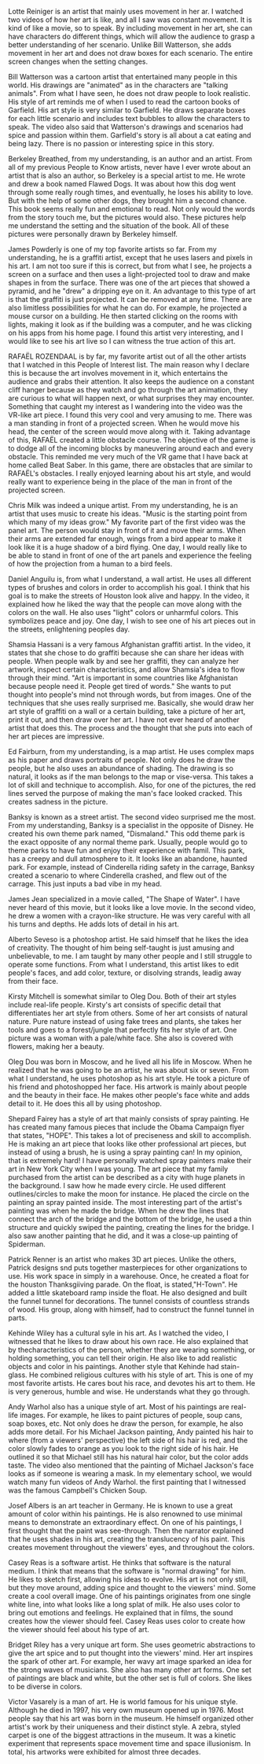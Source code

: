 Lotte Reiniger is an artist that mainly uses movement in her ar. I watched two videos of how her art is like, and all I saw was constant movement. It is kind of like a movie, so to speak. By including movement in her art, she can have characters do different things, which will allow the audience to grasp a better understanding of her scenario. Unlike Bill Watterson, she adds movement in her art and does not draw boxes for each scenario. The entire screen changes when the setting changes. 

Bill Watterson was a cartoon artist that entertained many people in this world. His drawings are "animated" as in the characters are "talking animals". From what I have seen, he does not draw people to look realistic. His style of art reminds me of when I used to read the cartoon books of Garfield. His art style is very similar to Garfield. He draws separate boxes for each little scenario and includes text bubbles to allow the characters to speak. The video also said that Watterson's drawings and scenarios had spice and passion within them. Garfield's story is all about a cat eating and being lazy. There is no passion or interesting spice in this story. 

Berkeley Breathed, from my understanding, is an author and an artist. From all of my previous People to Know artists, never have I ever wrote about an artist that is also an author, so Berkeley is a special artist to me. He wrote and drew a book named Flawed Dogs. It was about how this dog went through some really rough times, and eventually, he loses his ability to love. But with the help of some other dogs, they brought him a second chance. This book seems really fun and emotional to read. Not only would the words from the story touch me, but the pictures would also. These pictures help me understand the setting and the situation of the book. All of these pictures were personally drawn by Berkeley himself. 

James Powderly is one of my top favorite artists so far. From my understanding, he is a graffiti artist, except that he uses lasers and pixels in his art. I am not too sure if this is correct, but from what I see, he projects a screen on a surface and then uses a light-projected tool to draw and make shapes in from the surface. There was one of the art pieces that showed a pyramid, and he "drew" a dripping eye on it. An advantage to this type of art is that the graffiti is just projected. It can be removed at any time. There are also limitless possibilities for what he can do. For example, he projected a mouse cursor on a building. He then started clicking on the rooms with lights, making it look as if the building was a computer, and he was clicking on his apps from his home page. I found this artist very interesting, and I would like to see his art live so I can witness the true action of this art. 

RAFAËL ROZENDAAL is by far, my favorite artist out of all the other artists that I watched in this People of Interest list. The main reason why I declare this is because the art involves movement in it, which entertains the audience and grabs their attention. It also keeps the audience on a constant cliff hanger because as they watch and go through the art animation, they are curious to what will happen next, or what surprises they may encounter. Something that caught my interest as I wandering into the video was the VR-like art piece. I found this very cool and very amusing to me. There was a man standing in front of a projected screen. When he would move his head, the center of the screen would move along with it. Taking advantage of this, RAFAËL created a little obstacle course. The objective of the game is to dodge all of the incoming blocks by maneuvering around each and every obstacle. This reminded me very much of the VR game that I have back at home called Beat Saber. In this game, there are obstacles that are similar to RAFAËL's obstacles. I really enjoyed learning about his art style, and would really want to experience being in the place of the man in front of the projected screen.

Chris Milk was indeed a unique artist. From my understanding, he is an artist that uses music to create his ideas. "Music is the starting point from which many of my ideas grow." My favorite part of the first video was the panel art. The person would stay in front of it and move their arms. When their arms are extended far enough, wings from a bird appear to make it look like it is a huge shadow of a bird flying. One day, I would really like to be able to stand in front of one of the art panels and experience the feeling of how the projection from a human to a bird feels. 

Daniel Anguilu is, from what I understand, a wall artist. He uses all different types of brushes and colors in order to accomplish his goal. I think that his goal is to make the streets of Houston look alive and happy. In the video, it explained how he liked the way that the people can move along with the colors on the wall. He also uses "light" colors or unharmful colors. This symbolizes peace and joy. One day, I wish to see one of his art pieces out in the streets, enlightening peoples day. 

Shamsia Hassani is a very famous Afghanistan graffiti artist. In the video, it states that she chose to do graffiti because she can share her ideas with people. When people walk by and see her graffiti, they can analyze her artwork, inspect certain characteristics, and allow Shamsia's idea to flow through their mind. "Art is important in some countries like Afghanistan because people need it. People get tired of words." She wants to put thought into people's mind not through words, but from images. One of the techniques that she uses really surprised me. Basically, she would draw her art style of graffiti on a wall or a certain building, take a picture of her art, print it out, and then draw over her art. I have not ever heard of another artist that does this. The process and the thought that she puts into each of her art pieces are impressive. 

Ed Fairburn, from my understanding, is a map artist. He uses complex maps as his paper and draws portraits of people. Not only does he draw the people, but he also uses an abundance of shading. The drawing is so natural, it looks as if the man belongs to the map or vise-versa. This takes a lot of skill and technique to accomplish. Also, for one of the pictures, the red lines served the purpose of making the man's face looked cracked. This creates sadness in the picture. 

Banksy is known as a street artist. The second video surprised me the most. From my understanding, Banksy is a specialist in the opposite of Disney. He created his own theme park named, "Dismaland." This odd theme park is the exact opposite of any normal theme park. Usually, people would go to theme parks to have fun and enjoy their experience with famil. This park, has a creepy and dull atmosphere to it. It looks like an abandone, haunted park. For example, instead of Cinderella riding safety in the carrage, Banksy created a scenario to where Cinderella crashed, and flew out of the carrage. This just inputs a bad vibe in my head.

James Jean specialized in a movie called, "The Shape of Water". I have never heard of this movie, but it looks like a love movie. In the second video, he drew a women with a crayon-like structure. He was very careful with all his turns and depths. He adds lots of detail in his art. 

Alberto Seveso is a photoshop artist. He said himself that he likes the idea of creativity. The thought of him being self-taught is just amusing and unbelievable, to me. I am taught by many other people and I still struggle to operate some functions. From what I understand, this artist likes to edit people's faces, and add color, texture, or disolving strands, leadig away from their face.

Kirsty Mitchell is somewhat similar to Oleg Dou. Both of their art styles include real-life people. Kirsty's art consists of specific detail that differentiates her art style from others. Some of her art consists of natural nature. Pure nature instead of using fake trees and plants, she takes her tools and goes to a forest/jungle that perfectly fits her style of art. One picture was a woman with a pale/white face. She also is covered with flowers, making her a  beauty.

Oleg Dou was born in Moscow, and he lived all his life in Moscow. When he realized that he was going to be an artist, he was about six or seven. From what I understand, he uses photoshop as his art style. He took a picture of his friend and photoshopped her face. His artwork is mainly about people and the beauty in their face. He makes other people's face white and adds detail to it. He does this all by using photoshop.

Shepard Fairey has a style of art that mainly consists of spray painting. He has created many famous pieces that include the Obama Campaign flyer that states, "HOPE". This takes a lot of preciseness and skill to accomplish. He is making an art piece that looks like other professional art pieces, but instead of using a brush, he is using a spray painting can! In my opinion, that is extremely hard! I have personally watched spray painters make their art in New York City when I was young. The art piece that my family purchased from the artist can be described as a city with huge planets in the background. I saw how he made every circle. He used different outlines/circles to make the moon for instance. He placed the circle on the painting an spray painted inside. The most interesting part of the artist's painting was when he made the bridge. When he drew the lines that connect the arch of the bridge and the bottom of the bridge, he used a thin structure and quickly swiped the painting, creating the lines for the bridge. I also saw another painting that he did, and it was a close-up painting of Spiderman.

Patrick Renner is an artist who makes 3D art pieces. Unlike the others, Patrick designs snd puts together masterpieces for other organizations to use. His work space in simply in a warehouse. Once, he created a float for the houston Thanksgiiving parade. On the float, is stated,"H-Town". He added a little skateboard ramp inside the float. He also designed and built the funnel tunnel for decorations. The tunnel consists of countless strands of wood. His group, along with himself, had to construct the funnel tunnel in parts. 

Kehinde Wiley has a cultural syle in his art. As I watched the video, I witnessed that he likes to draw about his own race. He also explained that by thecharacteristics of the person, whether they are wearing something, or holding something, you can tell their origin. He also like to add realistic objects and color in his paintings. Another style that Kehinde had stain-glass. He combined religious cultures with his style of art. This is one of my most favorite artists. He cares bout his race, and devotes his art to them. He is very generous, humble and wise. He understands what they go through.

Andy Warhol also has a unique style of art. Most of his paintings are real-life images. For example, he likes to paint pictures of people, soup cans, soap boxes, etc. Not only does he draw the person, for example, he also adds more detail. For his Michael Jackson painting, Andy painted his hair to where (from a viewers' perspective) the left side of his hair is red, and the color slowly fades to orange as you look to the right side of his hair. He outlined it so that Michael still has his natural hair color, but the color adds taste. The video also mentioned that the painting of Michael Jackson's face looks as if someone is wearing a mask. In my elementary school, we would watch many fun videos of Andy Warhol. the first painting that I witnessed was the famous Campbell's Chicken Soup.

Josef Albers is an art teacher in Germany. He is known to use a great amount of color within his paintings. He is also renowned to use minimal means to demonstrate an extraordinary effect. On one of his paintings, I first thought that the paint was see-through. Then the narrator explained that he uses shades in his art, creating the translucency of his paint. This creates movement throughout the viewers' eyes, and throughout the colors.

Casey Reas is a software artist. He thinks that software is the natural medium. I think that means that the software is "normal drawing" for him. He likes to sketch first, allowing his ideas to evolve. His art is not only still, but they move around, adding spice and thought to the viewers' mind. Some create a cool overall image. One of his paintings originates from one single white line, into what looks like a long splat of milk. He also uses color to bring out emotions and feelings. He explained that in films, the sound creates how the viewer should feel. Casey Reas uses color to create how the viewer should feel about his type of art. 

Bridget Riley has a very unique art form. She uses geometric abstractions to give the art spice and to put thought into the viewers' mind. Her art inspires the spark of other art. For example, her wavy art image sparked an idea for the strong waves of musicians. She also has many other art forms. One set of paintings are black and white, but the other set is full of colors. She likes to be diverse in colors. 

Victor Vasarely is a man of art. He is world famous for his unique style. Although he died in 1997, his very own museum opened up in 1976. Most people say that his art was born in the museum. He himself organized other artist's work by their uniqueness and their distinct style. A zebra, styled carpet is one of the biggest attractions in the museum. It was a kinetic experiment that represents space movement time and space illusionism. In total, his artworks were exhibited for almost three decades.
